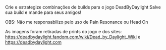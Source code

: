 Crie e estrategize combinações de builds para o jogo DeadByDaylight
Salve sua build e mande para seus amigos!

OBS: Não me responsabilizo pelo uso de Pain Resonance ou Head On 

As imagens foram retiradas de prints do jogo e dos sites: https://deadbydaylight.fandom.com/wiki/Dead_by_Daylight_Wiki  e  https://deadbydaylight.com
